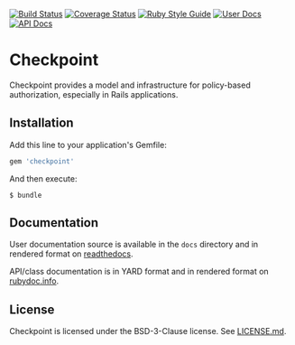 [![Build Status](https://travis-ci.org/mlibrary/checkpoint.svg?branch=master)](https://travis-ci.org/mlibrary/checkpoint?branch=master)
[![Coverage Status](https://coveralls.io/repos/github/mlibrary/checkpoint/badge.svg?branch=master)](https://coveralls.io/github/mlibrary/checkpoint?branch=master)
[![Ruby Style Guide](https://img.shields.io/badge/code_style-standard-brightgreen.svg)](https://github.com/testdouble/standard)
[![User Docs](https://img.shields.io/badge/user_docs-readthedocs-blue.svg)](https://checkpoint.readthedocs.io/en/latest)
[![API Docs](https://img.shields.io/badge/API_docs-rubydoc.info-blue.svg)](https://www.rubydoc.info/gems/checkpoint)

# Checkpoint

Checkpoint provides a model and infrastructure for policy-based authorization,
especially in Rails applications.

## Installation

Add this line to your application's Gemfile:

```ruby
gem 'checkpoint'
```

And then execute:

    $ bundle

## Documentation

User documentation source is available in the `docs` directory and in rendered format
on [readthedocs](https://checkpoint.readthedocs.io/en/latest/).

API/class documentation is in YARD format and in rendered format on [rubydoc.info](https://www.rubydoc.info/gems/checkpoint).

## License

Checkpoint is licensed under the BSD-3-Clause license. See [LICENSE.md](LICENSE.md).
